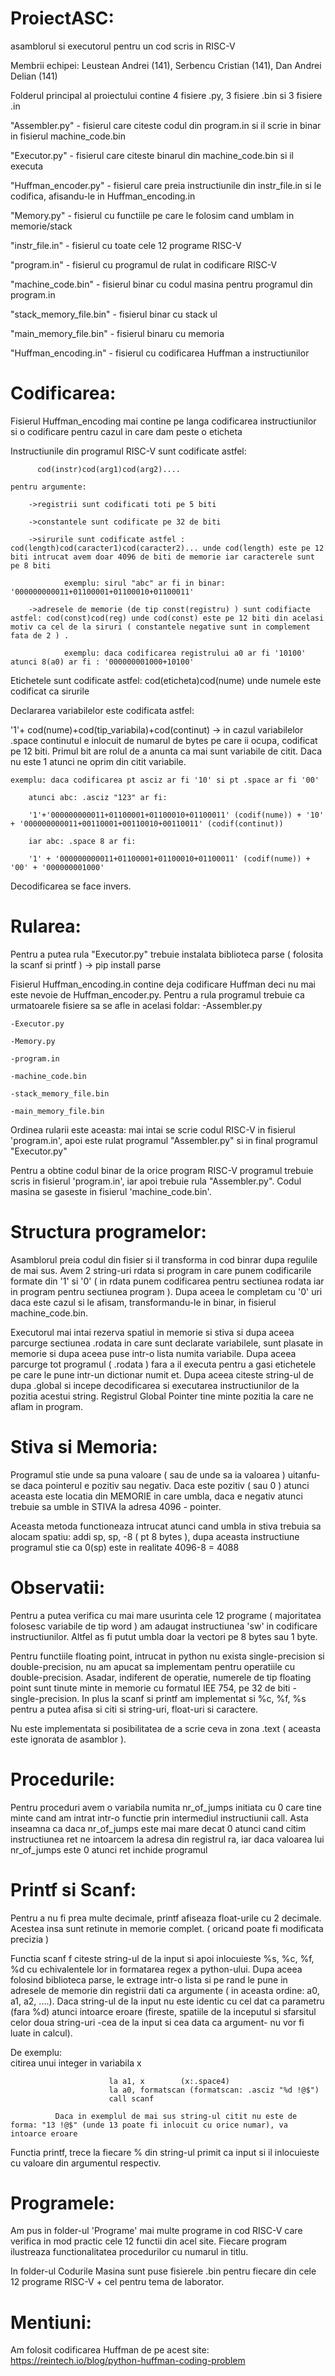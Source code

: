# ProiectASC:
asamblorul si executorul pentru un cod scris in RISC-V

Membrii echipei: Leustean Andrei (141), Serbencu Cristian (141), Dan Andrei Delian (141)

Folderul principal al proiectului contine 4 fisiere .py, 3 fisiere .bin si 3 fisiere .in

"Assembler.py" - fisierul care citeste codul din program.in si il scrie in binar in fisierul machine_code.bin

"Executor.py" - fisierul care citeste binarul din machine_code.bin si il executa

"Huffman_encoder.py" - fisierul care preia instructiunile din instr_file.in si le codifica, afisandu-le in Huffman_encoding.in

"Memory.py" - fisierul cu functiile pe care le folosim cand umblam in memorie/stack

"instr_file.in" - fisierul cu toate cele 12 programe RISC-V

"program.in" - fisierul cu programul de rulat in codificare RISC-V

"machine_code.bin" - fisierul binar cu codul masina pentru programul din program.in

"stack_memory_file.bin" - fisierul binar cu stack ul

"main_memory_file.bin" - fisierul binaru cu memoria

"Huffman_encoding.in" - fisierul cu codificarea Huffman a instructiunilor

# Codificarea:
Fisierul Huffman_encoding mai contine pe langa codificarea instructiunilor si o codificare pentru cazul in care dam peste o eticheta 

Instructiunile din programul RISC-V sunt codificate astfel:

          cod(instr)cod(arg1)cod(arg2)....
          
    pentru argumente:
    
        ->registrii sunt codificati toti pe 5 biti 
        
        ->constantele sunt codificate pe 32 de biti
        
        ->sirurile sunt codificate astfel : cod(length)cod(caracter1)cod(caracter2)... unde cod(length) este pe 12 biti intrucat avem doar 4096 de biti de memorie iar caracterele sunt pe 8 biti
        
                exemplu: sirul "abc" ar fi in binar: '000000000011+01100001+01100010+01100011'
                
        ->adresele de memorie (de tip const(registru) ) sunt codifiacte astfel: cod(const)cod(reg) unde cod(const) este pe 12 biti din acelasi motiv ca cel de la siruri ( constantele negative sunt in complement fata de 2 ) .
        
                exemplu: daca codificarea registrului a0 ar fi '10100' atunci 8(a0) ar fi : '000000001000+10100'
                

Etichetele sunt codificate astfel: cod(eticheta)cod(nume) unde numele este codificat ca sirurile

Declararea variabilelor este codificata astfel:

  '1'+ cod(nume)+cod(tip_variabila)+cod(continut) -> in cazul variabilelor .space continutul e inlocuit de numarul de bytes pe care ii ocupa, codificat pe 12 biti.
  Primul bit are rolul de a anunta ca mai sunt variabile de citit. Daca nu este 1 atunci ne oprim din citit variabile.
  
    exemplu: daca codificarea pt asciz ar fi '10' si pt .space ar fi '00' 
    
        atunci abc: .asciz "123" ar fi:
        
        '1'+'000000000011+01100001+01100010+01100011' (codif(nume)) + '10' + '000000000011+00110001+00110010+00110011' (codif(continut))
  
        iar abc: .space 8 ar fi:
        
        '1' + '000000000011+01100001+01100010+01100011' (codif(nume)) + '00' + '000000001000'

  Decodificarea se face invers.

# Rularea:
Pentru a putea rula "Executor.py" trebuie instalata biblioteca parse ( folosita la scanf si printf ) ->  pip install parse

Fisierul Huffman_encoding.in contine deja codificare Huffman deci nu mai este nevoie de Huffman_encoder.py.
Pentru a rula programul trebuie ca urmatoarele fisiere sa se afle in acelasi foldar: 
    -Assembler.py 
    
    -Executor.py
    
    -Memory.py
    
    -program.in
    
    -machine_code.bin
    
    -stack_memory_file.bin
    
    -main_memory_file.bin

Ordinea rularii este aceasta: mai intai se scrie codul RISC-V in fisierul 'program.in', apoi este rulat programul "Assembler.py" si in final programul "Executor.py"

Pentru a obtine codul binar de la orice program RISC-V programul trebuie scris in fisierul 'program.in', iar apoi trebuie rula "Assembler.py". Codul masina se gaseste in fisierul 'machine_code.bin'.

# Structura programelor: 


Asamblorul preia codul din fisier si il transforma in cod binrar dupa regulile de mai sus. Avem 2 string-uri rdata si program in care punem codificarile formate din '1' si '0' ( in rdata punem codificarea pentru sectiunea rodata iar in program pentru sectiunea program ). Dupa aceea le completam cu '0' uri daca este cazul si le afisam, transformandu-le in binar, in fisierul machine_code.bin.

Executorul mai intai rezerva spatiul in memorie si stiva si dupa aceea parcurge sectiunea .rodata in care sunt declarate variabilele, sunt plasate in memorie si dupa aceea puse intr-o lista numita variabile. Dupa aceea parcurge tot programul ( .rodata ) fara a il executa pentru a gasi etichetele pe care le pune intr-un dictionar numit et. Dupa aceea citeste string-ul de dupa .global si incepe decodificarea si executarea instructiunilor de la pozitia acestui string.
Registrul Global Pointer tine minte pozitia la care ne aflam in program.

# Stiva si Memoria:

Programul stie unde sa puna valoare ( sau de unde sa ia valoarea ) uitanfu-se daca pointerul e pozitiv sau negativ. Daca este pozitiv ( sau 0 ) atunci aceasta este locatia din MEMORIE in care umbla, daca e negativ atunci trebuie sa umble in STIVA la adresa 4096 - pointer. 

Aceasta metoda functioneaza intrucat atunci cand umbla in stiva trebuia sa alocam spatiu: addi sp, sp, -8 ( pt 8 bytes ), dupa aceasta instructiune programul stie ca 0(sp) este in realitate 4096-8 = 4088

# Observatii:

Pentru a putea verifica cu mai mare usurinta cele 12 programe ( majoritatea folosesc variabile de tip word ) am adaugat instructiunea 'sw' in codificare instructiunilor. Altfel as fi putut umbla doar la vectori pe 8 bytes sau 1 byte.

Pentru functiile floating point, intrucat in python nu exista single-precision si double-precision, nu am apucat sa implementam pentru operatiile cu double-precision. Asadar, indiferent de operatie, numerele de tip floating point sunt tinute minte in memorie cu formatul IEE 754, pe 32 de biti - single-precision. 
In plus la scanf si printf am implementat si %c, %f, %s pentru a putea afisa si citi si string-uri, float-uri si caractere.

Nu este implementata si posibilitatea de a scrie ceva in zona .text ( aceasta este ignorata de asamblor ).


# Procedurile:

Pentru proceduri avem o variabila numita nr_of_jumps initiata cu 0 care tine minte cand am intrat intr-o functie prin intermediul instructiunii call. Asta inseamna ca daca nr_of_jumps este mai mare decat 0 atunci cand citim instructiunea ret ne intoarcem la adresa din registrul ra, iar daca valoarea lui nr_of_jumps este 0 atunci ret inchide programul

# Printf si Scanf:

Pentru a nu fi prea multe decimale, printf afiseaza float-urile cu 2 decimale. Acestea insa sunt retinute in memorie complet. ( oricand poate fi modificata precizia )

Functia scanf f citeste string-ul de la input si apoi inlocuieste %s, %c, %f, %d cu echivalentele lor in formatarea regex a python-ului. Dupa aceea folosind biblioteca parse, le extrage intr-o lista si pe rand le pune in adresele de memorie din registrii dati ca argumente ( in aceasta ordine: a0, a1, a2, ....). Daca string-ul de la input nu este identic cu cel dat ca parametru (fara %d) atunci intoarce eroare (fireste, spatiile de la inceputul si sfarsitul celor doua string-uri -cea de la input si cea data ca argument- nu vor fi luate in calcul). 

De exemplu:               
                           citirea unui integer in variabila x
                          
                          la a1, x        (x:.space4)
                          la a0, formatscan (formatscan: .asciz "%d !@$")
                          call scanf
             
              Daca in exemplul de mai sus string-ul citit nu este de forma: "13 !@$" (unde 13 poate fi inlocuit cu orice numar), va intoarce eroare
Functia printf, trece la fiecare % din string-ul primit ca input si il inlocuieste cu valoare din argumentul respectiv.

# Programele:

Am pus in folder-ul 'Programe' mai multe programe in cod RISC-V care verifica in mod practic cele 12 functii din acel site. Fiecare program ilustreaza functionalitatea procedurilor cu numarul in titlu.

In folder-ul Codurile Masina sunt puse fisierele .bin pentru fiecare din cele 12 programe RISC-V + cel pentru tema de laborator. 

# Mentiuni: 
Am folosit codificarea Huffman de pe acest site:  https://reintech.io/blog/python-huffman-coding-problem


